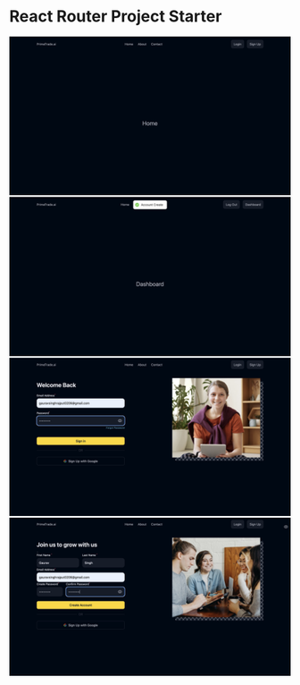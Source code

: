 # React Router Project Starter
![image alt](https://github.com/gaurav006002/PrimeTradi.ai/blob/main/src/Components/Image%2030-09-25%20at%2001.14.jpeg?raw=true)
![image alt](https://github.com/gaurav006002/PrimeTradi.ai/blob/main/src/Components/Image%2030-09-25%20at%2001.15%20(1).jpeg?raw=true)
![image alt](https://github.com/gaurav006002/PrimeTradi.ai/blob/main/src/Components/Image%2030-09-25%20at%2001.15%20(3).jpeg?raw=true)
![image alt](https://github.com/gaurav006002/PrimeTradi.ai/blob/main/src/Components/Image%2030-09-25%20at%2001.15.jpeg?raw=true)
